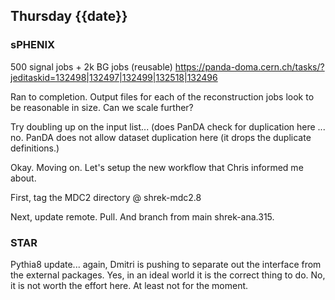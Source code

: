 ## Thursday {{date}}

### sPHENIX
 
500 signal jobs + 2k BG jobs (reusable) 
https://panda-doma.cern.ch/tasks/?jeditaskid=132498|132497|132499|132518|132496

Ran to completion.  Output files for each of the reconstruction jobs look to be reasonable in size.  Can we scale further?

Try doubling up on the input list... (does PanDA check for duplication here
... no.  PanDA does not allow dataset duplication here (it drops the duplicate definitions.)

Okay.  Moving on.  Let's setup the new workflow that Chris informed me about.

First, tag the MDC2 directory @ shrek-mdc2.8

Next, update remote.  Pull.  And branch from main shrek-ana.315.



### STAR

Pythia8 update... again, Dmitri is pushing to separate out the interface from the external packages.  Yes, in an ideal world it is the correct thing to do.  No, it is not worth the effort here.   At least not for the moment. 



